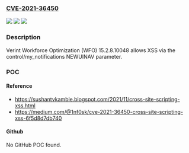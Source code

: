 ### [CVE-2021-36450](https://cve.mitre.org/cgi-bin/cvename.cgi?name=CVE-2021-36450)
![](https://img.shields.io/static/v1?label=Product&message=n%2Fa&color=blue)
![](https://img.shields.io/static/v1?label=Version&message=n%2Fa&color=blue)
![](https://img.shields.io/static/v1?label=Vulnerability&message=n%2Fa&color=brighgreen)

### Description

Verint Workforce Optimization (WFO) 15.2.8.10048 allows XSS via the control/my_notifications NEWUINAV parameter.

### POC

#### Reference
- https://sushantvkamble.blogspot.com/2021/11/cross-site-scripting-xss.html
- https://medium.com/@1nf0sk/cve-2021-36450-cross-site-scripting-xss-6f5d8d7db740

#### Github
No GitHub POC found.

